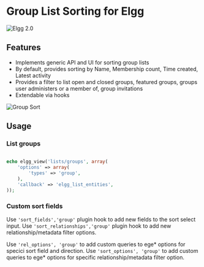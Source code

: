 Group List Sorting for Elgg
===========================
![Elgg 2.0](https://img.shields.io/badge/Elgg-2.0.x-orange.svg?style=flat-square)

## Features

 * Implements generic API and UI for sorting group lists
 * By default, provides sorting by Name, Membership count, Time created, Latest activity
 * Provides a filter to list open and closed groups, featured groups, groups user administers or a member of, group invitations
 * Extendable via hooks

![Group Sort](https://raw.github.com/hypeJunction/Elgg-group_sort/master/screenshots/groups.png "Group Search and Sort Interface")

## Usage

### List groups

```php

echo elgg_view('lists/groups', array(
	'options' => array(
		'types' => 'group',
	),
	'callback' => 'elgg_list_entities',
));
```

### Custom sort fields

Use `'sort_fields','group'` plugin hook to add new fields to the sort select input.
Use `'sort_relationships','group'` plugin hook to add new relationship/metadata filter options.

Use `'rel_options', 'group'` to add custom queries to ege* options for specici sort field and direction.
Use `'sort_options', 'group'` to add custom queries to ege* options for specific relationship/metadata filter option.